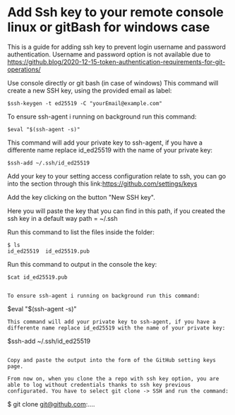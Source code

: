 # Add Ssh key to your remote console linux or gitBash for windows case

This is a guide for adding ssh key to prevent login username and password authentication.
Username and password option is not available due to https://github.blog/2020-12-15-token-authentication-requirements-for-git-operations/

Use console directly or git bash (in case of windows)
This command will create a new SSH key, using the provided email as label:

```
$ssh-keygen -t ed25519 -C "yourEmail@example.com"
```

To ensure ssh-agent i running on background run this command:

```
$eval "$(ssh-agent -s)"

```
This command will add your private key to ssh-agent, if you have a differente name replace id_ed25519 with the name of your private key:

```
$ssh-add ~/.ssh/id_ed25519

```


Add your key to your setting access configuration relate to ssh, you can go into the section through this link:https://github.com/settings/keys

Add the key clicking on the button "New SSH key". 

Here you will paste the key that you can find in this path, if you created the ssh key in a default way 
path = ~/.ssh

Run this command to list the files inside the folder:

```
$ ls
id_ed25519  id_ed25519.pub
```

Run this command to output in the console the key:

```
$cat id_ed25519.pub

```

```

To ensure ssh-agent i running on background run this command:

```
$eval "$(ssh-agent -s)"

```
This command will add your private key to ssh-agent, if you have a differente name replace id_ed25519 with the name of your private key:

```
$ssh-add ~/.ssh/id_ed25519

```

Copy and paste the output into the form of the GitHub setting keys page.

From now on, when you clone the a repo with ssh key option, you are able to log without credentials thanks to ssh key previous configurated. You have to select git clone -> SSH and run the command:

```

$ git clone git@github.com:....


